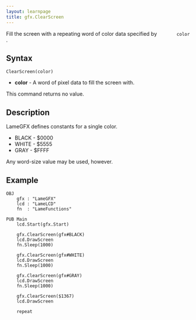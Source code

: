 ```yaml
---
layout: learnpage
title: gfx.ClearScreen
--- 
```


Fill the screen with a repeating word of color data specified by
`        color       ` .

## Syntax

    ClearScreen(color)

-   **color** - A word of pixel data to fill the screen with.

This command returns no value.

## Description

LameGFX defines constants for a single color.

-   BLACK - \$0000
-   WHITE - \$5555
-   GRAY - \$FFFF

Any word-size value may be used, however.

## Example

    OBJ
        gfx : "LameGFX"
        lcd : "LameLCD"
        fn  : "LameFunctions"
     
    PUB Main
        lcd.Start(gfx.Start)
     
        gfx.ClearScreen(gfx#BLACK)
        lcd.DrawScreen
        fn.Sleep(1000)
        
        gfx.ClearScreen(gfx#WHITE)
        lcd.DrawScreen
        fn.Sleep(1000)
     
        gfx.ClearScreen(gfx#GRAY)
        lcd.DrawScreen
        fn.Sleep(1000)

        gfx.ClearScreen($1367)
        lcd.DrawScreen
        
        repeat


